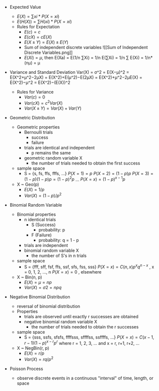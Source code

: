 - Expected Value
	- $E(X) = ∑ xi * P(X = xi)$
	- $E(H(X)) = ∑ H(xi) * P(X = xi)$
	- Rules for Expectation
		- $E(c) = c$
		- $E(cX) = cE(X)$
		- $E(X ± Y) = E(X) ± E(Y)$
		- Sum of independent discrete variables
			![[Sum of Independent Discrete Variables.png]]
		- $E(Xi) =  µ$, then
			E(Xa) = E(1/n ∑Xi) 
				= 1/n E(∑Xi) 
				= 1/n ∑ E(Xi) 
				= 1/n*(nµ) 
				= µ

- Variance and Standard Deviation
	Var(X) = σ^2 
		  = E(X−µ)^2 
		  = E(X^2+µ^2−2µX) 
		  = E(X^2)+E(µ^2)−E(2µX) 
		  = E(X^2)+µ^2−2µE(X) 
		  = E(X^2)−µ^2 
		  = E(X^2)−(E(X))^2
	- Rules for Variance
		- $Var(c) = 0$
		- $Var(cX) = c^2 Var(X)$
		- $Var(X ±Y)=Var(X)+Var(Y)$

- Geometric Distribution
	- Geometric properties
		- Bernoulli trials
			- success
			- failure
		- trials are identical and independent
			- p remains the same
		- geometric random variable X
			- the number of trials needed to obtain the first success
	- sample space
		- S = {s, fs, ffs, fffs, ...}
		$P(X = 1) = p$
		$P(X = 2) = (1 - p)p$
		$P(X = 3) = (1 - p)(1 - p)p = (1 - p)^2 p$
		...
		$P(X =x)=(1−p)^{x−1} p$
	- X ~ Geo(p)
		- $E(X) = 1/p$
		- $Var(X) = (1 - p)/p^2$

- Binomial Random Variable
	- Binomial properties
		- n identical trials
			- S (Success)
				- probability: p
			- F (Failure)
				- probability: q = 1 - p
		- trials are independent
		- binomial random variable X
			- the number of S's in n trials
	- sample space
		- S = {fff, sff, fsf, ffs, ssf, sfs, fss, sss}
		$P(X =x)= C(n, x) p^x q^{n-x}$    , x = 0, 1, 2, ..., n
		$P(X = x) = 0$                        , elsewhere
	- X ~ Bin(n, p)
		- $E(X) = µ = np$
		- $Var(X) = σ2 =npq$

- Negative Binomial Distribution
	- reversal of binomial distribution
	- Properties
		- trials are observed until exactly r successes are obtained
		- negative binomial random variable X
			- the number of trials needed to obtain the r successes
	- sample space
		- S = {sss, ssfs, sfsfs, ffffsss, sffffss, ssffffs, ...}
		$P(X = x) = C(x-1, r-1) (1 - p)^{x-r}p^r$
		where r = 1, 2, 3, ... and x = r, r+1, r+2, ...
	- X ~ NegBin(r, p)
		- $E(X) = r/p$
		- $Var(X) = rq/p^2$

- Poisson Process 
	- observe discrete events in a continuous "interval" of time, length, or space



